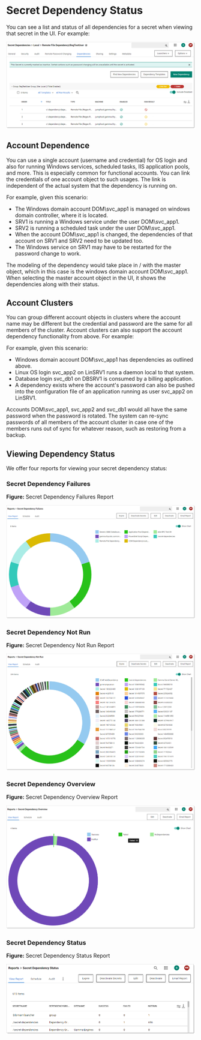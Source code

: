 [title]: # (Secret Dependency Status)
[tags]: # (secret dependency,status,report)
[priority]: # (1000)

# Secret Dependency Status

You can see a list and status of all dependencies for a secret when viewing that secret in the UI. For example:

![image-20210716130541834](images/image-20210716130541834.png)

## Account Dependence

You can use a single account (username and credential) for OS login and also for running Windows services, scheduled tasks, IIS application pools, and more. This is especially common for functional accounts. You can link the credentials of one account object to such usages. The link is independent of the actual system that the dependency is running on.

For example, given this scenario:

- The Windows domain account DOM\svc_app1 is managed on windows domain controller, where it is located. 
- SRV1 is running a Windows service under the user DOM\svc_app1.
- SRV2 is running a scheduled task under the user DOM\svc_app1.
- When the account DOM\svc_app1 is changed, the dependencies of that account on SRV1 and SRV2 need to be updated too.
- The Windows service on SRV1 may have to be restarted for the password change to work.

The modeling of the dependency would take place in / with the master object, which in this case is the windows domain account DOM\svc_app1. When selecting the master account object in the UI, it shows the dependencies along with their status. 

## Account Clusters

You can group different account objects in clusters where the account name may be different but the credential and password are the same for all members of the cluster. Account clusters can also support the account dependency functionality from above. For example:

For example, given this scenario:

- Windows domain account DOM\svc_app1 has dependencies as outlined above.
- Linux OS login svc_app2 on LinSRV1 runs a daemon local to that system.
- Database login svc_db1 on DBSRV1 is consumed by a billing application.
- A dependency exists where the account's password can also be pushed into the configuration file of an application running as user svc_app2 on LinSRV1.

Accounts DOM\svc_app1, svc_app2 and svc_db1 would all have the same password when the password is rotated. The system can re-sync passwords of all members of the account cluster in case one of the members runs out of sync for whatever reason, such as restoring from a backup.

## Viewing Dependency Status

We offer four reports for viewing your secret dependency status:

### Secret Dependency Failures

**Figure:** Secret Dependency Failures Report

![image-20210716131821197](images/image-20210716131821197.png)

### Secret Dependency Not Run

**Figure:** Secret Dependency Not Run Report

![image-20210716132322984](images/image-20210716132322984.png)

### Secret Dependency Overview

**Figure:** Secret Dependency Overview Report

![image-20210716132629463](images/image-20210716132629463.png)

### Secret Dependency Status

**Figure:** Secret Dependency Status Report

![image-20210716131224991](images/image-20210716131224991.png)

